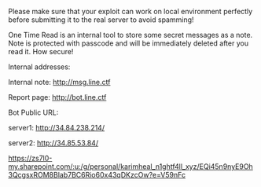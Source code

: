 Please make sure that your exploit can work on local environment perfectly before submitting it to the real server to avoid spamming!

One Time Read is an internal tool to store some secret messages as a note. Note is protected with passcode and will be immediately deleted after you read it. How secure!

Internal addresses:

Internal note: http://msg.line.ctf

Report page: http://bot.line.ctf

Bot Public URL:

server1: http://34.84.238.214/

server2: http://34.85.53.84/

https://zs7l0-my.sharepoint.com/:u:/g/personal/karimheal_n1ghtf4ll_xyz/EQi45n9nyE9Oh3QcgsxROM8Blab7BC6Rio60x43qDKzcOw?e=V59nFc
